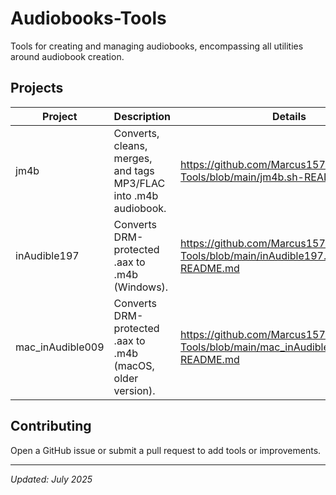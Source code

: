# Audiobooks-Tools

Tools for creating and managing audiobooks, encompassing all utilities around audiobook creation.

## Projects

| Project          | Description                                                      | Details                                                                                 |
| ---------------- | ---------------------------------------------------------------- | --------------------------------------------------------------------------------------- |
| jm4b             | Converts, cleans, merges, and tags MP3/FLAC into .m4b audiobook. | https://github.com/Marcus1571/Audiobooks-Tools/blob/main/jm4b.sh-README.md                 |
| inAudible197     | Converts DRM-protected .aax to .m4b (Windows).                   | https://github.com/Marcus1571/Audiobooks-Tools/blob/main/inAudible197.zip-README.md     |
| mac_inAudible009 | Converts DRM-protected .aax to .m4b (macOS, older version).      | https://github.com/Marcus1571/Audiobooks-Tools/blob/main/mac_inAudible009.zip-README.md |

## Contributing

Open a GitHub issue or submit a pull request to add tools or improvements.

---

_Updated: July 2025_
